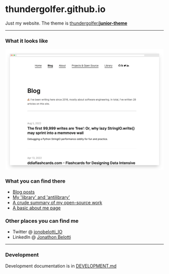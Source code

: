 # thundergolfer.github.io

Just my website. The theme is [thundergolfer/**junior-theme**](https://github.com/thundergolfer/junior-theme)

----

### What it looks like 

![homepage preview](homepage-preview.png)

### What you can find there

* [Blog posts](http://thundergolfer.com/)
* [My 'library' and 'antilibrary'](http://thundergolfer.com/library)
* [A crude summary of my open-source work](http://thundergolfer.com/projects/)
* [A basic about me page](http://thundergolfer.com/about/)

### Other places you can find me

* Twitter @ [jonobelotti_IO](https://twitter.com/jonobelotti_io)
* LinkedIn @ [Jonathon Belotti](https://www.linkedin.com/in/jonathonbelotti/)

----

### Development

Development documentation is in [DEVELOPMENT.md](DEVELOPMENT.md)
